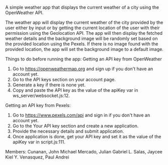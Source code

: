 A simple weather app that displays the current weather of a city using the OpenWeather API.

The weather app will display the current weather of the city provided by the user either by input or by getting the current location of the user with their permission using the Geolocation API. The app will then display the fetched weather details and the background image will be randomly set based on the provided location using the Pexels. If there is no image found with the provided location, the app will set the background image to a default image.

Things to do before running the app:
Getting an API key from OpenWeather
1. Go to https://openweathermap.org and sign up if you don't have an account yet.
2. Go to the API keys section on your account page.
4. Generate a key if there is none yet.
5. Copy and paste the API key as the value of the apiKey var in ws_server/websocket.js:12.

Getting an API key from Pexels:
1. Go to https://www.pexels.com/api and sign in if you don't have an account yet.
2. Go to the Your API key section and create a new application.
3. Provide the necessary details and submit application.
4. Once application is done, get your API key and set it as the value of the apiKey var in script.js:111.

Members:
Cunanan, John Michael
Mercado, Julian Gabriel L.
Salas, Jaycee Kiel Y.
Venasquez, Paul Andrei